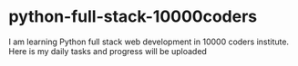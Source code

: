 # python-full-stack-10000coders
I am learning Python full stack web development in 10000 coders institute. Here is my daily tasks and progress will be uploaded
